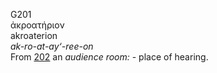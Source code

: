 <body>
  <p>G201<br>  ἀκροατήριον  <br> akroaterion  <br><i>ak-ro-at-ay‘-ree-on </i><br>From <a href="g0202.htm">202</a>  an <i>audience</i> <i>room:</i> - place of hearing.<br></p>
 </body>